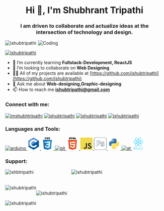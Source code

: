<h1 align="center">Hi 👋, I'm Shubhrant Tripathi</h1>
<h3 align="center">I am driven to collaborate and actualize ideas at the intersection of technology and design.</h3>
<img align="right" alt="Coding" width="400" src="https://i.pinimg.com/originals/f0/67/9c/f0679cecb213c378d86067ee5fecb8fb.gif">

<p align="left"> <img src="https://komarev.com/ghpvc/?username=ishubtripathi&label=Profile%20views&color=0e75b6&style=flat" alt="ishubtripathi" /> </p>

<p align="left"> <a href="https://www.linkedin.com/in/ishubtripathi/" target="_blank"><img src="https://img.shields.io/twitter/follow/ishubtripathi?logo=twitter&style=for-the-badge" alt="ishubtripathi" /></a> </p>

- 🌱 I’m currently learning **Fullstack-Development, ReactJS**
- 👯 I’m looking to collaborate on **Web Designing**
- 👨‍💻 All of my projects are available at [https://github.com/ishubtripathi](https://github.com/ishubtripathi)
- 💬 Ask me about **Web-designing,Graphic-designing**
- 📫 How to reach me **ishubtripathi@gmail.com**

<h3 align="left">Connect with me:</h3>
<p align="left">
<a href="https://codepen.io/imshubhtripathi" target="_blank"><img align="center" src="https://raw.githubusercontent.com/rahuldkjain/github-profile-readme-generator/master/src/images/icons/Social/codepen.svg" alt="imshubhtripathi" height="30" width="40" /></a>
<a href="https://twitter.com/ishubtripathi" target="_blank"><img align="center" src="https://raw.githubusercontent.com/rahuldkjain/github-profile-readme-generator/master/src/images/icons/Social/twitter.svg" alt="ishubtripathi" height="30" width="40" /></a>
<a href="https://linkedin.com/in/ishubtripathi" target="_blank"><img align="center" src="https://raw.githubusercontent.com/rahuldkjain/github-profile-readme-generator/master/src/images/icons/Social/linked-in-alt.svg" alt="ishubtripathi" height="30" width="40" /></a>
<a href="https://instagram.com/ishubtripathi" target="_blank"><img align="center" src="https://raw.githubusercontent.com/rahuldkjain/github-profile-readme-generator/master/src/images/icons/Social/instagram.svg" alt="ishubtripathi" height="30" width="40" /></a>
</p>

<h3 align="left">Languages and Tools:</h3>
<p align="left"> <a href="https://www.arduino.cc/" target="_blank" rel="noreferrer"> <img src="https://cdn.worldvectorlogo.com/logos/arduino-1.svg" alt="arduino" width="40" height="40"/> </a> <a href="https://www.cprogramming.com/" target="_blank" rel="noreferrer"> <img src="https://raw.githubusercontent.com/devicons/devicon/master/icons/c/c-original.svg" alt="c" width="40" height="40"/> </a> <a href="https://www.w3schools.com/css/" target="_blank" rel="noreferrer"> <img src="https://raw.githubusercontent.com/devicons/devicon/master/icons/css3/css3-original-wordmark.svg" alt="css3" width="40" height="40"/> </a> <a href="https://git-scm.com/" target="_blank" rel="noreferrer"> <img src="https://www.vectorlogo.zone/logos/git-scm/git-scm-icon.svg" alt="git" width="40" height="40"/> </a> <a href="https://www.w3.org/html/" target="_blank" rel="noreferrer"> <img src="https://raw.githubusercontent.com/devicons/devicon/master/icons/html5/html5-original-wordmark.svg" alt="html5" width="40" height="40"/> </a> <a href="https://developer.mozilla.org/en-US/docs/Web/JavaScript" target="_blank" rel="noreferrer"> <img src="https://raw.githubusercontent.com/devicons/devicon/master/icons/javascript/javascript-original.svg" alt="javascript" width="40" height="40"/> </a> <a href="https://www.photoshop.com/en" target="_blank" rel="noreferrer"> <img src="https://raw.githubusercontent.com/devicons/devicon/master/icons/photoshop/photoshop-line.svg" alt="photoshop" width="40" height="40"/> </a> <a href="https://www.python.org" target="_blank" rel="noreferrer"> <img src="https://raw.githubusercontent.com/devicons/devicon/master/icons/python/python-original.svg" alt="python" width="40" height="40"/> </a> <a href="https://www.qt.io/" target="_blank" rel="noreferrer"> <img src="https://upload.wikimedia.org/wikipedia/commons/0/0b/Qt_logo_2016.svg" alt="qt" width="40" height="40"/> </a> <a href="https://reactjs.org/" target="_blank" rel="noreferrer"> <img src="https://raw.githubusercontent.com/devicons/devicon/master/icons/react/react-original-wordmark.svg" alt="react" width="40" height="40"/> </a> </p>

<h3 align="left">Support:</h3>
<p><a href="https://www.buymeacoffee.com/ishubtripathi"> <img align="left" src="https://cdn.buymeacoffee.com/buttons/v2/default-yellow.png" height="50" width="210" alt="ishbtripathi" /></a><a href="https://ko-fi.com/ishubtripathi"> <img align="left" src="https://cdn.ko-fi.com/cdn/kofi3.png?v=3" height="50" width="210" alt="ishubtripathi" /></a></p><br><br>

<p><img align="left" src="https://github-readme-stats.vercel.app/api/top-langs?username=ishubtripathi&show_icons=true&locale=en&layout=compact" alt="ishubtripathi" /></p>

<p>&nbsp;<img align="center" src="https://github-readme-stats.vercel.app/api?username=ishubtripathi&show_icons=true&locale=en" alt="ishubtripathi" /></p>

<p><img align="center" src="https://github-readme-streak-stats.herokuapp.com/?user=ishubtripathi&" alt="ishubtripathi" /></p>
